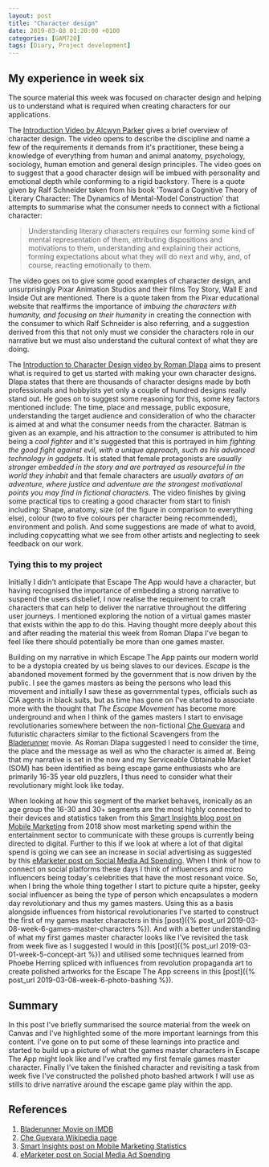 ```yaml
---
layout: post
title: "Character design"
date: 2019-03-08 01:20:00 +0100
categories: [GAM720]
tags: [Diary, Project development]
---
```


## My experience in week six

The source material this week was focused on character design and helping us to understand what is required when creating characters for our applications.

The [Introduction Video by Alcwyn Parker](https://falmouthflexible.instructure.com/courses/296/pages/week-6-introduction?module_item_id=19074) gives a brief overview of character design. The video opens to describe the discipline and name a few of the requirements it demands from it's practitioner, these being a knowledge of everything from human and animal anatomy, psychology, sociology, human emotion and general design principles. The video goes on to suggest that a good character design will be imbued with personality and emotional depth while conforming to a rigid backstory. There is a quote given by Ralf Schneider taken from his book 'Toward a Cognitive Theory of Literary Character: The Dynamics of Mental-Model Construction' that attempts to summarise what the consumer needs to connect with a fictional character:

> Understanding literary characters requires our forming some kind of mental representation of them, attributing dispositions and motivations to them, understanding and explaining their actions, forming expectations about what they will do next and why, and, of course, reacting emotionally to them.

The video goes on to give some good examples of character design, and unsurprisingly Pixar Animation Studios and their films Toy Story, Wall E and Inside Out are mentioned. There is a quote taken from the Pixar educational website that reaffirms the importance of *imbuing the characters with humanity, and focusing on their humanity* in creating the connection with the consumer to which Ralf Schneider is also referring, and a suggestion derived from this that not only must we consider the characters role in our narrative but we must also understand the cultural context of what they are doing.

The [Introduction to Character Design video by Roman Dlapa](https://falmouthflexible.instructure.com/courses/296/pages/week-6-character-design?module_item_id=19078) aims to present what is required to get us started with making your own character designs. Dlapa states that there are thousands of character designs made by both professionals and hobbyists yet only a couple of hundred designs really stand out. He goes on to suggest some reasoning for this, some key factors mentioned include: The time, place and message, public exposure, understanding the target audience and consideration of who the character is aimed at and what the consumer needs from the character. Batman is given as an example, and his attraction to the consumer is attributed to him being a *cool fighter* and it's suggested that this is portrayed in him *fighting the good fight against evil, with a unique approach, such as his advanced technology in gadgets*. It is stated that female protagonists are *usually stronger embedded in the story and are portrayed as resourceful in the world they inhabit* and that female characters are *usually avatars of an adventure, where justice and adventure are the strongest motivational points you may find in fictional characters*. The video finishes by giving some practical tips to creating a good character from start to finish including: Shape, anatomy, size (of the figure in comparison to everything else), colour (two to five colours per character being recommended), environment and polish. And some suggestions are made of what to avoid, including copycatting what we see from other artists and neglecting to seek feedback on our work.

### Tying this to my project

Initially I didn't anticipate that Escape The App would have a character, but having recognised the importance of embedding a strong narrative to suspend the users disbelief, I now realise the requirement to craft characters that can help to deliver the narrative throughout the differing user journeys. I mentioned exploring the notion of a virtual games master that exists within the app to do this. Having thought more deeply about this and after reading the material this week from Roman Dlapa I've began to feel like there should potentially be more than one games master.

Building on my narrative in which Escape The App paints our modern world to be a dystopia created by us being slaves to our devices. *Escape* is the abandoned movement formed by the government that is now driven by the public. I see the games masters as being the persons who lead this movement and initially I saw these as governmental types, officials such as CIA agents in black suits, but as time has gone on I've started to associate more with the thought that *The Escape Movement* has become more underground and when I think of the games masters I start to envisage revolutionaries somewhere between the non-fictional [Che Guevara](https://en.wikipedia.org/wiki/Che_Guevara) and futuristic characters similar to the fictional Scavengers from the [Bladerunner](https://www.imdb.com/title/tt0083658) movie. As Roman Dlapa suggested I need to consider the time, the place and the message as well as who the character is aimed at. Being that my narrative is set in the now and my Serviceable Obtainable Market (SOM) has been identified as being escape game enthusiasts who are primarily 16-35 year old puzzlers, I thus need to consider what their revolutionary might look like today.

When looking at how this segment of the market behaves, ironically as an age group the 16-30 and 30+ segments are the most highly connected to their devices and statistics taken from this [Smart Insights blog post on Mobile Marketing](https://www.smartinsights.com/mobile-marketing/mobile-marketing-analytics/mobile-marketing-statistics) from 2018 show most marketing spend within the entertainment sector to communicate with these groups is currently being directed to digital. Further to this if we look at where a lot of that digital spend is going we can see an increase in social advertising as suggested by this [eMarketer post on Social Media Ad Spending](https://www.emarketer.com/topics/topic/social-media-ad-spending). When I think of how to connect on social platforms these days I think of influencers and micro influencers being today's celebrities that have the most resonant voice. So, when I bring the whole thing together I start to picture quite a hipster, geeky social influencer as being the type of person which encapsulates a modern day revolutionary and thus my games masters. Using this as a basis alongside influences from historical revolutionaries I've started to construct the first of my games master characters in this [post]({% post_url 2019-03-08-week-6-games-master-characters %}). And with a better understanding of what my first games master character looks like I've revisited the task from week five as I suggested I would in this [post]({% post_url 2019-03-01-week-5-concept-art %}) and utilised some techniques learned from Phoebe Herring spliced with influences from revolution propaganda art to create polished artworks for the Escape The App screens in this [post]({% post_url 2019-03-08-week-6-photo-bashing %}).

## Summary

In this post I've briefly summarised the source material from the week on Canvas and I've highlighted some of the more important learnings from this content. I've gone on to put some of these learnings into practice and started to build up a picture of what the games master characters in Escape The App might look like and I've crafted my first female games master character. Finally I've taken the finished character and revisiting a task from week five I've constructed the polished photo bashed artwork I will use as stills to drive narrative around the escape game play within the app.

## References

1. [Bladerunner Movie on IMDB](https://www.imdb.com/title/tt0083658)
2. [Che Guevara Wikipedia page](https://en.wikipedia.org/wiki/Che_Guevara)
3. [Smart Insights post on Mobile Marketing Statistics](https://www.smartinsights.com/mobile-marketing/mobile-marketing-analytics/mobile-marketing-statistics)
4. [eMarketer post on Social Media Ad Spending](https://www.emarketer.com/topics/topic/social-media-ad-spending)
